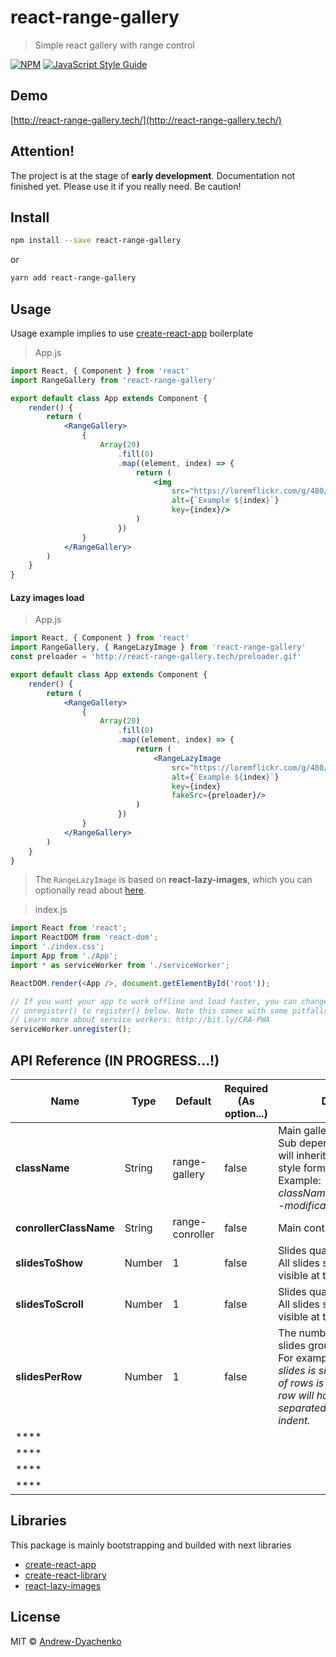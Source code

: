 # react-range-gallery

> Simple react gallery with range control

[![NPM](https://img.shields.io/npm/v/react-range-gallery.svg)](https://www.npmjs.com/package/react-range-gallery) [![JavaScript Style Guide](https://img.shields.io/badge/code_style-standard-brightgreen.svg)](https://standardjs.com)

## Demo
[http://react-range-gallery.tech/](http://react-range-gallery.tech/)

## Attention!
The project is at the stage of **early development**. Documentation not finished yet. Please use it if you really need. Be caution!

## Install

```bash
npm install --save react-range-gallery
```

or

```bash
yarn add react-range-gallery
```

## Usage
Usage example implies to use [create-react-app](https://facebook.github.io/create-react-app/) boilerplate
> App.js
```jsx
import React, { Component } from 'react'
import RangeGallery from 'react-range-gallery'

export default class App extends Component {
    render() {
        return (
            <RangeGallery>
                {
                    Array(20)
                        .fill(0)
                        .map((element, index) => {
                            return (
                                <img
                                    src="https://loremflickr.com/g/480/480/owl/all"
                                    alt={`Example ${index}`}
                                    key={index}/>
                            )
                        })
                }
            </RangeGallery>
        )
    }
}
```

#### Lazy images load
> App.js
```jsx
import React, { Component } from 'react'
import RangeGallery, { RangeLazyImage } from 'react-range-gallery'
const preloader = 'http://react-range-gallery.tech/preloader.gif'

export default class App extends Component {
    render() {
        return (
            <RangeGallery>
                {
                    Array(20)
                        .fill(0)
                        .map((element, index) => {
                            return (
                                <RangeLazyImage
                                    src="https://loremflickr.com/g/480/480/owl/all"
                                    alt={`Example ${index}`}
                                    key={index}
                                    fakeSrc={preloader}/>
                            )
                        })
                }
            </RangeGallery>
        )
    }
}
```
> The `RangeLazyImage` is based on **react-lazy-images**, which you can optionally read about [here](https://github.com/fpapado/react-lazy-images).

>index.js
```js
import React from 'react';
import ReactDOM from 'react-dom';
import './index.css';
import App from './App';
import * as serviceWorker from './serviceWorker';

ReactDOM.render(<App />, document.getElementById('root'));

// If you want your app to work offline and load faster, you can change
// unregister() to register() below. Note this comes with some pitfalls.
// Learn more about service workers: http://bit.ly/CRA-PWA
serviceWorker.unregister();
```

## API Reference (IN PROGRESS...!)

| Name                   | Type   | Default         | Required (As option...) | Description                                                                                                                                                                                                 |
|------------------------|--------|-----------------|-------------------------|-------------------------------------------------------------------------------------------------------------------------------------------------------------------------------------------------------------|
| **className**          | String | range-gallery   | false                   | Main gallery class.<br> Sub dependent components will inherit this class in [BEM](https://en.bem.info/) style format.<br> Example: *className="block__element--modificator"*                                |
| **conrollerClassName** | String | range-conroller | false                   | Main controller class                                                                                                                                                                                       |
| **slidesToShow**       | Number | 1               | false                   | Slides quantity to show.<br> All slides separating to groups visible at the moment                                                                                                                          |
| **slidesToScroll**     | Number | 1               | false                   | Slides quantity to slide.<br> All slides separating to groups visible at the moment                                                                                                                         |
| **slidesPerRow**       | Number | 1               | false                   | The number of rows in one slides group.<br> For example: *If the number of slides is six `6` and the number of rows is two `2`, then each row will have three `3` slides separated by a horizontal indent.* |
| ****                   |        |                 |                         |                                                                                                                                                                                                             |
| ****                   |        |                 |                         |                                                                                                                                                                                                             |
| ****                   |        |                 |                         |                                                                                                                                                                                                             |
| ****                   |        |                 |                         |                                                                                                                                                                                                             |

## Libraries
This package is mainly bootstrapping and builded with next libraries
- [create-react-app](https://github.com/facebook/create-react-app)
- [create-react-library](https://github.com/transitive-bullshit/create-react-library)
- [react-lazy-images](https://github.com/fpapado/react-lazy-images)

## License

MIT © [Andrew-Dyachenko](https://github.com/Andrew-Dyachenko)
